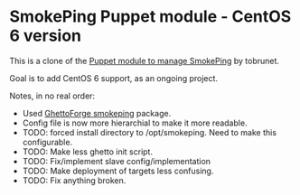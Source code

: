 # SmokePing Puppet module - CentOS 6 version

This is a clone of the [Puppet module to manage SmokePing](http://tobrunet.ch/2013/02/puppet-module-to-manage-smokeping/) by tobrunet. 

Goal is to add CentOS 6 support, as an ongoing project.

Notes, in no real order:

- Used [GhettoForge smokeping](http://ghettoforge.org/index.php/Main_Page) package.
- Config file is now more hierarchial to make it more readable. 
- TODO: forced install directory to /opt/smokeping. Need to make this configurable.
- TODO: Make less ghetto init script.
- TODO: Fix/implement slave config/implementation
- TODO: Make deployment of targets less confusing. 
- TODO: Fix anything broken.


